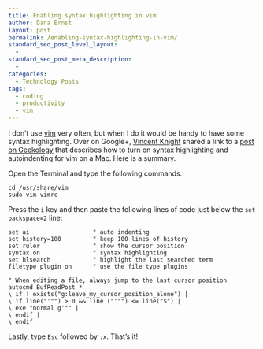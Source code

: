 ```yaml
---
title: Enabling syntax highlighting in vim
author: Dana Ernst
layout: post
permalink: /enabling-syntax-highlighting-in-vim/
standard_seo_post_level_layout:
  - 
standard_seo_post_meta_description:
  - 
categories:
  - Technology Posts
tags:
  - coding
  - productivity
  - vim
---
```

<div class="kcite-section" kcite-section-id="196">
  <p>
    I don&#8217;t use <a href="http://www.vim.org/">vim</a> very often, but when I do it would be handy to have some syntax highlighting. Over on Google+, <a href="https://plus.google.com/110464871801965858778/posts">Vincent Knight</a> shared a link to a <a href="http://geekology.co.za/article/2009/03/how-to-enable-syntax-highlighting-and-other-options-in-vim">post on Geekology</a> that describes how to turn on syntax highlighting and autoindenting for vim on a Mac. Here is a summary.
  </p>
  
  <p>
    Open the Terminal and type the following commands.
  </p>
  
  <pre><code>cd /usr/share/vim
sudo vim vimrc
</code></pre>
  
  <p>
    Press the <code>i</code> key and then paste the following lines of code just below the <code>set backspace=2</code> line:
  </p>
  
  <pre><code>set ai                  " auto indenting
set history=100         " keep 100 lines of history
set ruler               " show the cursor position
syntax on               " syntax highlighting
set hlsearch            " highlight the last searched term
filetype plugin on      " use the file type plugins

" When editing a file, always jump to the last cursor position
autocmd BufReadPost *
\ if ! exists("g:leave_my_cursor_position_alone") |
\ if line("'"") &gt; 0 && line ("'"") &lt;= line("$") |
\ exe "normal g'"" |
\ endif |
\ endif
</code></pre>
  
  <p>
    Lastly, type <code>Esc</code> followed by <code>:x</code>. That&#8217;s it!
  </p>
  
  <!-- kcite active, but no citations found -->
</div>

<!-- kcite-section 196 -->
